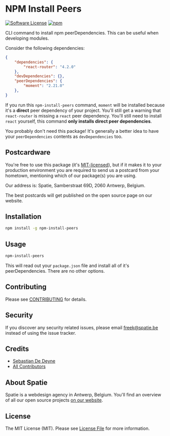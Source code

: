 # NPM Install Peers

[![Software License](https://img.shields.io/badge/license-MIT-brightgreen.svg?style=flat-square)](LICENSE.md)
[![npm](https://img.shields.io/npm/dt/npm-install-peers.svg?style=flat-square)](https://www.npmjs.com/package/npm-install-peers)

CLI command to install npm peerDependencies. This can be useful when developing modules.

Consider the following dependencies:

```json
{
    "dependencies": {
        "react-router": "4.2.0"
    },
    "devDependencies": {},
    "peerDependencies": {
        "moment": "2.21.0"
    },
}
```

If you run this `npm-install-peers` command, `moment` will be installed because it's a **direct** peer dependency of your project. You'll still get a warning that `react-router` is missing a `react` peer dependency. You'll still need to install `react` yourself, this command **only installs direct peer dependencies**.

You probably don't need this package! It's generally a better idea to have your `peerDependencies` contents as `devDependencies` too.

## Postcardware

You're free to use this package (it's [MIT-licensed](LICENSE.md)), but if it makes it to your production environment you are required to send us a postcard from your hometown, mentioning which of our package(s) you are using.

Our address is: Spatie, Samberstraat 69D, 2060 Antwerp, Belgium.

The best postcards will get published on the open source page on our website.

## Installation

```bash
npm install -g npm-install-peers
```

## Usage

```bash
npm-install-peers
```

This will read out your `package.json` file and install all of it's peerDependencies. There are no other options.

## Contributing

Please see [CONTRIBUTING](CONTRIBUTING.md) for details.

## Security

If you discover any security related issues, please email [freek@spatie.be](mailto:freek@spatie.be) instead of using the issue tracker.

## Credits

- [Sebastian De Deyne](https://github.com/sebastiandedeyne)
- [All Contributors](../../contributors)

## About Spatie

Spatie is a webdesign agency in Antwerp, Belgium. You'll find an overview of all our open source projects [on our website](https://spatie.be/opensource).

## License

The MIT License (MIT). Please see [License File](LICENSE.md) for more information.
